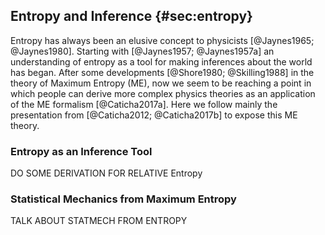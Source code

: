 
## Entropy and Inference {#sec:entropy}

Entropy has always been an elusive concept to physicists [@Jaynes1965; @Jaynes1980]. Starting with [@Jaynes1957; @Jaynes1957a] an understanding of entropy as a tool for making inferences about the world has began. After some developments [@Shore1980; @Skilling1988] in the theory of Maximum Entropy (ME), now we seem to be reaching a point in which people can derive more complex physics theories as an application of the ME formalism [@Caticha2017a]. Here we follow mainly the presentation from [@Caticha2012; @Caticha2017b] to expose this ME theory.

### Entropy as an Inference Tool

DO SOME DERIVATION FOR RELATIVE Entropy

### Statistical Mechanics from Maximum Entropy

TALK ABOUT STATMECH FROM ENTROPY
